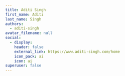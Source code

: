 ```yaml
---
title: Aditi Singh
first_name: Aditi
last_name: Singh
authors:
  - aditi-singh
avatar_filename: null
social:
  - display:
    header: false
    external_link: https://www.aditi-singh.com/home
    icon_pack: ai
    icon: ai
superuser: false
---
```

